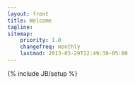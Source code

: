 ```yaml
---
layout: front
title: Welcome
tagline:
sitemap:
    priority: 1.0
    changefreq: monthly
    lastmod: 2013-03-29T12:49:30-05:00
---
```

{% include JB/setup %}